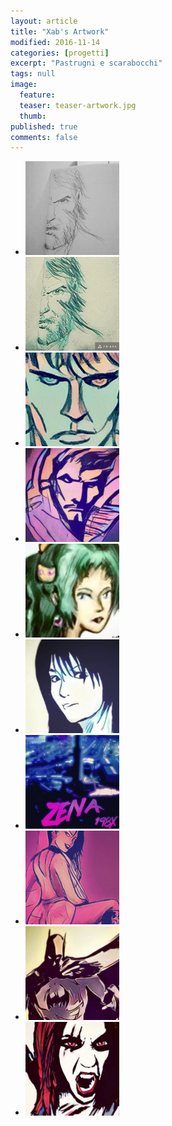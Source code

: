 ```yaml
---
layout: article
title: "Xab's Artwork"
modified: 2016-11-14
categories: [progetti]
excerpt: "Pastrugni e scarabocchi"
tags: null
image:
  feature:
  teaser: teaser-artwork.jpg
  thumb:
published: true
comments: false
---
```


<ul class="th-grid">
  <li>
    <a href="https://www.instagram.com/p/BMcK0gMg7k_/?taken-by=xabaras89"><img src="/gallery/artwork/wolverine.jpg" alt="wolverine"></a>
  </li>
  <li>
    <a href="https://www.instagram.com/p/BMcLCcyAyw-/?taken-by=xabaras89"><img src="/gallery/artwork/wolverine-prisma.jpg" alt="wolverine-prisma.jpg"></a>
  </li>
  <li>
    <a href="https://www.instagram.com/p/BMeCQjJhcY7/?taken-by=xabaras89"><img src="/gallery/artwork/dyd.jpg" alt="Dylan Dog"></a>
  </li>
  <li>
    <a href="https://www.instagram.com/p/BMof8NxhAhp/?taken-by=xabaras89"><img src="/gallery/artwork/strange.jpg" alt="Dr. Strange"></a>
  </li>
  <li>
    <a href="https://www.instagram.com/p/BMpgeHRBIjp/?taken-by=xabaras89"><img src="/gallery/artwork/terra.jpg" alt="Terra"></a>
  </li>
  <li>
    <a href="https://www.instagram.com/p/BMtsXM9hMCH/?taken-by=xabaras89"><img src="/gallery/artwork/rinoa.jpg" alt="Rinoa"></a>
  </li>
  <li>
    <a href="https://www.instagram.com/p/BMuEGd9BhrX/?taken-by=xabaras89"><img src="/gallery/artwork/zena198X.jpg" alt="Zena 198X"></a>
  </li>
  <li>
    <a href="https://www.instagram.com/p/BMupp2fBAL6/?taken-by=xabaras89"><img src="/gallery/artwork/culotto.jpg" alt="Culotto"></a>
  </li>
  <li>
    <a href="https://www.instagram.com/p/BMws7tVhTBw/?taken-by=xabaras89"><img src="/gallery/artwork/batman.jpg" alt="Batman"></a>
    <li>
      <a href="https://www.instagram.com/p/BMxWHVUBWqY/?taken-by=xabaras89"><img src="/gallery/artwork/cristina-scabbia.jpg" alt="Cristina Scabbia"></a>
    </li>        
  </li>                
</ul>
